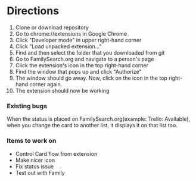 # Directions
1. Clone or download repository
2. Go to chrome://extensions in Google Chrome
3. Click "Developer mode" in upper right-hand corner
4. Click "Load unpacked extension..."
5. Find and then select the folder that you downloaded from git
6. Go to FamilySearch.org and navigate to a person's page
7. Click the extension's icon in the top right-hand corner
8. Find the window that pops up and click "Authorize"
9. The window should go away.  Now, click on the icon in the top right-hand corner again.
10. The extension should now be working

### Existing bugs
When the status is placed on FamilySearch.org(example: Trello: Available), when you change the card to another list, it displays it on that list too.

### Items to work on
- Control Card flow from extension
- Make nicer icon
- Fix status issue
- Test out with Family